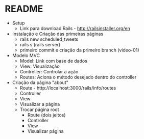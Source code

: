 # README

- Setup
  - Link para download Rails - http://railsinstaller.org/en
- Instalação e Criação das primeiras páginas
  - rails new scheduled_tweets
  - rails s (rails server)
  - primeiro commit e criação da primeiro branch (video-01)
- Modelo MVC
  - Model: Link com base de dados
  - View: Visualização
  - Controller: Controlar a ação
  - Routes: Aciona o método desejado dentro do controller
- Criação da página "about"
  - Route - http://localhost:3000/rails/info/routes
  - Controller
  - View
  - Visualizar a página
  - Trocar página root
    - Route (dois jeitos)
    - Controller
    - View
    - Visualizar página
